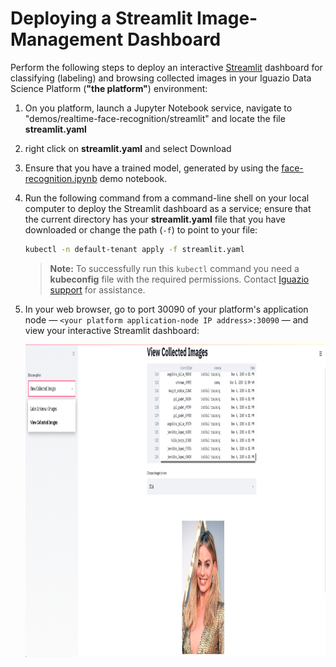 # Deploying a Streamlit Image-Management Dashboard

Perform the following steps to deploy an interactive [Streamlit](Streamlit) dashboard for classifying (labeling) and browsing collected images in your Iguazio Data Science Platform (**"the platform"**) environment:

1. On you platform, launch a Jupyter Notebook service, navigate to "demos/realtime-face-recognition/streamlit" and locate the file **streamlit.yaml**

2. right click on **streamlit.yaml** and select Download

4. Ensure that you have a trained model, generated by using the [face-recognition.ipynb](notebooks/face-recognition.ipynb) demo notebook.

5. Run the following command from a command-line shell on your local computer to deploy the Streamlit dashboard as a service; ensure that the current directory has your **streamlit.yaml** file that you have downloaded or change the path (`-f`) to point to your file:

   ```sh
   kubectl -n default-tenant apply -f streamlit.yaml
   ```

   > **Note:** To successfully run this `kubectl` command you need a **kubeconfig** file with the required permissions.
   > Contact [Iguazio support](mailto:support@iguazio.com) for assistance.

6. In your web browser, go to port 30090 of your platform's application node &mdash; `<your platform application-node IP address>:30090` &mdash; and view your interactive Streamlit dashboard:

   <img src="dashboard.png" alt="Streamlit dashboard" width="1000" height="500"/>

